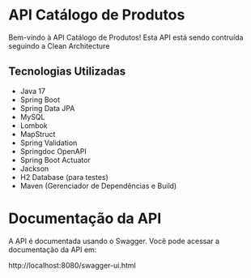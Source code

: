 # API Catálogo de Produtos

Bem-vindo à API Catálogo de Produtos! Esta API está sendo contruída seguindo a Clean Architecture

## Tecnologias Utilizadas

- Java 17
- Spring Boot
- Spring Data JPA
- MySQL
- Lombok
- MapStruct
- Spring Validation
- Springdoc OpenAPI
- Spring Boot Actuator
- Jackson
- H2 Database (para testes)
- Maven (Gerenciador de Dependências e Build)

# Documentação da API

A API é documentada usando o Swagger. Você pode acessar a documentação da API em:

http://localhost:8080/swagger-ui.html

